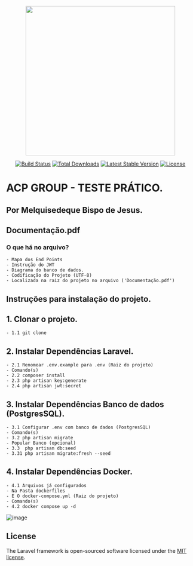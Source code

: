 <p align="center"><a href="https://laravel.com" target="_blank"><img src="https://raw.githubusercontent.com/laravel/art/master/logo-lockup/5%20SVG/2%20CMYK/1%20Full%20Color/laravel-logolockup-cmyk-red.svg" width="400"></a></p>

<p align="center">
<a href="https://travis-ci.org/laravel/framework"><img src="https://travis-ci.org/laravel/framework.svg" alt="Build Status"></a>
<a href="https://packagist.org/packages/laravel/framework"><img src="https://poser.pugx.org/laravel/framework/d/total.svg" alt="Total Downloads"></a>
<a href="https://packagist.org/packages/laravel/framework"><img src="https://poser.pugx.org/laravel/framework/v/stable.svg" alt="Latest Stable Version"></a>
<a href="https://packagist.org/packages/laravel/framework"><img src="https://poser.pugx.org/laravel/framework/license.svg" alt="License"></a>
</p>

# ACP GROUP - TESTE PRÁTICO. 
## Por Melquisedeque Bispo de Jesus.

## Documentação.pdf
### O que há no arquivo?
    - Mapa dos End Points
    - Instrução do JWT 
    - Diagrama do banco de dados.    
    - Codificação do Projeto (UTF-8)
    - Localizada na raiz do projeto no arquivo ('Documentação.pdf')

## Instruções para instalação do projeto.

## 1. Clonar o projeto.
    - 1.1 git clone
## 2. Instalar Dependências Laravel.
    - 2.1 Renomear .env.example para .env (Raiz do projeto)
    - Comando(s)
    - 2.2 composer install
    - 2.3 php artisan key:generate
    - 2.4 php artisan jwt:secret
## 3. Instalar Dependências Banco de dados (PostgresSQL).   
    - 3.1 Configurar .env com banco de dados (PostgresSQL)
    - Comando(s)
    - 3.2 php artisan migrate   
    - Popular Banco (opcional)
    - 3.3  php artisan db:seed
    - 3.31 php artisan migrate:fresh --seed
## 4. Instalar Dependências Docker.
    - 4.1 Arquivos já configurados
    - Na Pasta dockerfiles
    - E O docker-compose.yml (Raiz do projeto)
    - Comando(s)
    - 4.2 docker compose up -d

![image](https://github.com/user-attachments/assets/b4c8adb5-74e2-4f2c-83b0-bc636156fe7f)


## License

The Laravel framework is open-sourced software licensed under the [MIT license](https://opensource.org/licenses/MIT).
